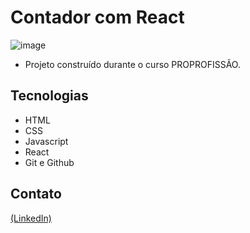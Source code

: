 # Contador com React

![image](https://github.com/JoaoEduSB/ContadorCom_React/assets/146045770/7aee4115-1242-4016-8e7d-da8cd217c55d)

- Projeto construído durante o curso PROPROFISSÃO.

## Tecnologias

- HTML
- CSS
- Javascript
- React
- Git e Github

## Contato
[(LinkedIn)](https://www.linkedin.com/in/joaoedusb/)
